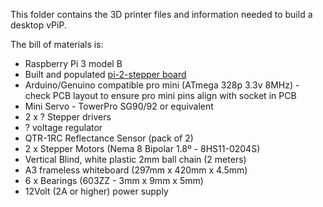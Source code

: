 This folder contains the 3D printer files and information needed to build a desktop vPiP.  

The bill of materials is:  
- Raspberry Pi 3 model B  
- Built and populated [pi-2-stepper board](https://github.com/MarkJB/pi-2-stepper-board)  
- Arduino/Genuino compatible pro mini (ATmega 328p 3.3v 8MHz) - check PCB layout to ensure pro mini pins align with socket in PCB  
- Mini Servo - TowerPro SG90/92 or equivalent   
- 2 x ? Stepper drivers  
- ? voltage regulator  
- QTR-1RC Reflectance Sensor (pack of 2)  
- 2 x Stepper Motors (Nema 8 Bipolar 1.8º - 8HS11-0204S)  
- Vertical Blind, white plastic 2mm ball chain (2 meters)  
- A3 frameless whiteboard (297mm x 420mm x 4.5mm)  
- 6 x Bearings (603ZZ - 3mm x 9mm x 5mm)
- 12Volt (2A or higher) power supply  
